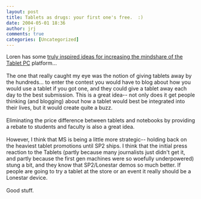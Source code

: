 ```yaml
---
layout: post
title: Tablets as drugs: your first one's free.  :)
date: 2004-05-01 18:36
author: jrj
comments: true
categories: [Uncategorized]
---
```

Loren has some <a href="http://journals.tuxreports.com/lch/archives/001612.html" target="_blank">truly inspired ideas for increasing the mindshare of the Tablet PC</a> platform...
<br />
<br />The one that really caught my eye was the notion of giving tablets away by the hundreds... to enter the contest you would have to blog about how you would use a tablet if you got one, and they could give a tablet away each day to the best submission. This is a great idea-- not only does it get people thinking (and blogging) about how a tablet would best be integrated into their lives, but it would create quite a buzz.
<br />
<br />Eliminating the price difference between tablets and notebooks by providing a rebate to students and faculty is also a great idea.
<br />
<br />However, I think that MS is being a little more strategic-- holding back on the heaviest tablet promotions until SP2 ships. I think that the initial press reaction to the Tablets (partly because many journalists just didn't get it, and partly because the first gen machines were so woefully underpowered) stung a bit, and they know that SP2/Lonestar demos so much better. If people are going to try a tablet at the store or an event it really should be a Lonestar device.
<br />
<br />Good stuff.
